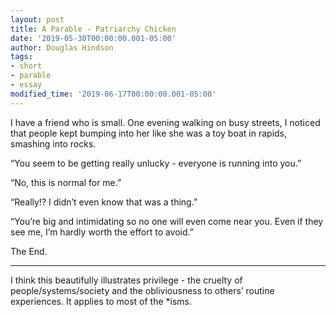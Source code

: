 ```yaml
---
layout: post
title: A Parable - Patriarchy Chicken
date: '2019-05-30T00:00:00.001-05:00'
author: Douglas Hindson
tags: 
- short
- parable
- essay
modified_time: '2019-06-17T00:00:00.001-05:00'
---
```


I have a friend who is small. One evening walking on busy streets, I noticed that people kept bumping into her like she was a toy boat in rapids, smashing into rocks.

“You seem to be getting really unlucky - everyone is running into you.”

“No, this is normal for me.”

“Really!? I didn’t even know that was a thing.”

“You’re big and intimidating so no one will even come near you. Even if they see me, I’m hardly worth the effort to avoid.”

The End.

---

I think this beautifully illustrates privilege - the cruelty of people/systems/society and the obliviousness to others’ routine experiences. It applies to most of the *isms.